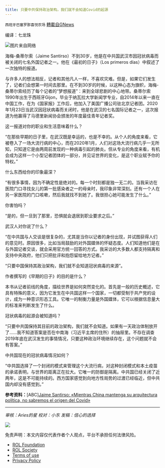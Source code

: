 ```yaml
---
title: 只要中共保持政治架构，我们就不会知道Covid的起源
---
```

`西班牙巴塞罗那喜悦农场` [轉載自GNews](https://gnews.org/zh-hans/1991228/)

编译：七龙珠

![](https://assets.gnews.org/wp-content/uploads/2021/06/unknown-3-2.png)图片来自网络

海梅-桑蒂尔索（Jaime Santirso）不到30岁，他是在中共国武汉市因冠状病毒而被关闭的七名外国记者之一。他在《最初的日子》（Los primeros días）中叙述了一次独特的报道。

与许多人的想法相反，记者和其他凡人一样，不喜欢灾难。但是，如果它们发生了，记者们会想第一时间去那里。在不到30岁的时候，以这种心态为旗帜，海梅-桑蒂尔索经历了每个记者的“梦想报道”：来到全球悲剧的中心地带。桑蒂尔索1990年出生于西班牙Gijon，毕业于纳瓦拉大学新闻学专业，自2014年以来一直在中国工作，在为《国家报》工作后，他加入了美国广播公司驻北京记者团。2020年1月23日当武汉因冠状病毒而关闭时，他是在武汉的七名国际记者之一，这次报道为他赢得了马德里新闻协会颁发的年度最佳青年记者奖。

这一报道对你的职业和生活意味着什么？

“在那些早期的日子里，在武汉既是幸运的，也是不幸的。从个人的角度来看，它被卷入了一场大流行病的中心，而在2020年1月，人们对这场大流行病几乎一无所知，只知道它是由两周前发现的一种病毒引起的肺炎。但从专业的角度来看，有机会成为这样一个小型记者团体的一部分，并见证世界的变化，是这个职业赋予你的特权。”

什么东西给你的印象最深？

“有很多事情，因为不确定性是绝对的。每一个时刻都是独一无二的。当我采访在医院门口寻找女儿的第一批感染者之一的母亲时，我印象非常深刻。还有一个人在另一家医院的门口咳嗽，然后我就找不到她了。我很担心她可能发生了什么。”

你害怕吗？

“是的，但一旦到了那里，恐惧就会退居到职业要求之后。”

武汉人对你说了什么？

“在中共国与人交谈是很复杂的，尤其是当你以记者的身份出现，并试图获得人们的意见时。原因很多，比如当局鼓励的对外国媒体的怀疑态度。人们知道他们是在与外国记者交谈，就会采用官方统一回答的方式。我采访的大多数人都支持隔离和支持中央政府，他们只把批评和抱怨留给地方记者。”

“只要中国保持其政治架构，我们就不会知道冠状病毒的来源”。

作者撰写的《早期的日子》的目的是什么？

本书从记者前线的角度，描绘世界是如何突然变化的。首先是一般的历史概述，它具有特殊的意义，因为它发生在中共国这样一个国家，一切都受制于共产党的设计，成为一种意识形态工具。它唯一的制衡力量是外国媒体，它可以根据信息量大的标准来判断发生了什么。

冠状病毒的起源会被知道吗？

“只要中共国保持其目前的政治架构，我们就不会知道。如果有一天政治体制放开了……我不知道答案是否在中南海（习近平主席的住所）的抽屉里。不存在调查2019年底在武汉发生的事情情况，只要这种政治环境继续存在，这个问题就不会有答案。”

中共国现在的冠状病毒情况如何？

“中共国选择了一个封闭的模式来管理这个大流行病，对这种封闭模式和本土疫苗的承诺表明，与世界的距离正在拉大。它唯一的防御是隔离。中共国已经关闭了近两年，这是不可能持续的。西方国家感觉到向地方性局势的过渡已经临近，但中共国内却没有感觉到。”

**参考资料：**[ABC][Jaime Santirso: «Mientras China mantenga su arquitectura política, no sabremos el origen del Covid»](https://www.abc.es/cultura/abci-jaime-santirso-mientras-china-mantenga-arquitectura-politica-no-sabremos-origen-covid-202202021831_noticia.html)

* * *

*审核：Aries的星
校对：小东
发稿：信心的选择*

![](https://assets.gnews.org/wp-content/uploads/2022/02/西喜-3.jpeg)

 

免责声明：本文内容仅代表作者个人观点，平台不承担任何法律风险。

- [ROL Foundation](https://rolfoundation.org/)
- [ROL Society](https://rolsociety.org/)
- [Terms of use](https://gnews.org/terms-of-use-3/)
- [Privacy Policy](https://gnews.org/privacy-policy/)

